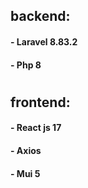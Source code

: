 ## backend:
####	- Laravel 8.83.2 
####    - Php 8 
#
## frontend:
####	- React js 17 
####	- Axios 
####	- Mui 5

